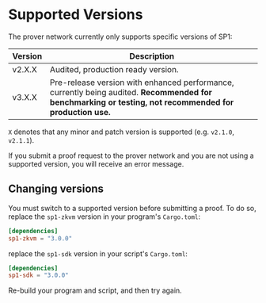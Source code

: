 # Supported Versions

The prover network currently only supports specific versions of SP1:

| Version | Description                                                                                                                                              |
| ------- | -------------------------------------------------------------------------------------------------------------------------------------------------------- |
| v2.X.X  | Audited, production ready version.                                                                                                                       |
| v3.X.X  | Pre-release version with enhanced performance, currently being audited. **Recommended for benchmarking or testing, not recommended for production use.** |

`X` denotes that any minor and patch version is supported (e.g. `v2.1.0`, `v2.1.1`).

If you submit a proof request to the prover network and you are not using a supported version, you will receive an error message.

## Changing versions

You must switch to a supported version before submitting a proof. To do so, replace the `sp1-zkvm` version in your program's `Cargo.toml`:

```toml
[dependencies]
sp1-zkvm = "3.0.0"
```

replace the `sp1-sdk` version in your script's `Cargo.toml`:

```toml
[dependencies]
sp1-sdk = "3.0.0"
```

Re-build your program and script, and then try again.
